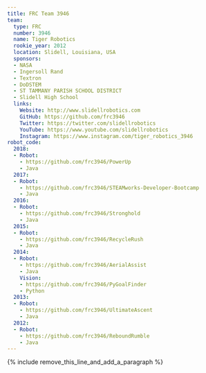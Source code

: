 ```yaml
---
title: FRC Team 3946
team:
  type: FRC
  number: 3946
  name: Tiger Robotics
  rookie_year: 2012
  location: Slidell, Louisiana, USA
  sponsors:
  - NASA
  - Ingersoll Rand
  - Textron
  - DoDSTEM
  - ST TAMMANY PARISH SCHOOL DISTRICT
  - Slidell High School
  links:
    Website: http://www.slidellrobotics.com
    GitHub: https://github.com/frc3946
    Twitter: https://twitter.com/slidellrobotics
    YouTube: https://www.youtube.com/slidellrobotics
    Instagram: https://www.instagram.com/tiger_robotics_3946
robot_code:
  2018:
  - Robot:
    - https://github.com/frc3946/PowerUp
    - Java
  2017:
  - Robot:
    - https://github.com/frc3946/STEAMworks-Developer-Bootcamp
    - Java
  2016:
  - Robot:
    - https://github.com/frc3946/Stronghold
    - Java
  2015:
  - Robot:
    - https://github.com/frc3946/RecycleRush
    - Java
  2014:
  - Robot:
    - https://github.com/frc3946/AerialAssist
    - Java
    Vision:
    - https://github.com/frc3946/PyGoalFinder
    - Python
  2013:
  - Robot:
    - https://github.com/frc3946/UltimateAscent
    - Java
  2012:
  - Robot:
    - https://github.com/frc3946/ReboundRumble
    - Java
---
```


{% include remove_this_line_and_add_a_paragraph %}
